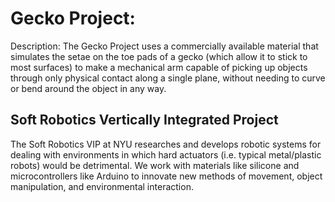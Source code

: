 # Gecko Project:

Description: The Gecko Project uses a commercially available material that simulates the setae on the toe pads of a gecko (which allow it to stick to most surfaces) to make a mechanical arm capable of picking up objects through only physical contact along a single plane, without needing to curve or bend around the object in any way.

  
## **Soft Robotics Vertically Integrated Project**

The Soft Robotics VIP at NYU researches and develops robotic systems for dealing with environments in which hard actuators (i.e. typical metal/plastic robots) would be detrimental. We work with materials like silicone and microcontrollers like Arduino to innovate new methods of movement, object manipulation, and environmental interaction.
